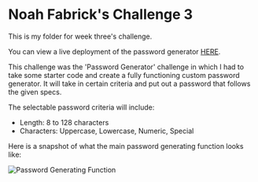 # Noah Fabrick's Challenge 3
This is my folder for week three's challenge.

You can view a live deployment of the password generator [HERE](https://joederp.github.io/module-3-challenge/).

This challenge was the 'Password Generator' challenge in which I had to take some starter code and create a fully functioning custom password generator. It will take in certain criteria and put out a password that follows the given specs.

The selectable password criteria will include:
- Length: 8 to 128 characters
- Characters: Uppercase, Lowercase, Numeric, Special

Here is a snapshot of what the main password generating function looks like:

![Password Generating Function](module2/code-snapshot.png)
